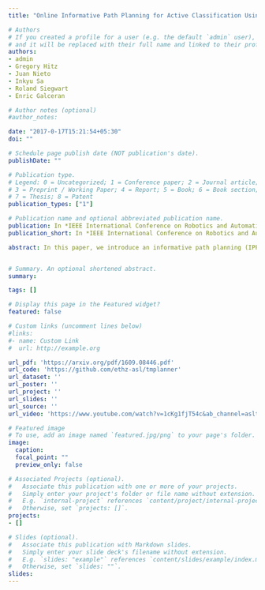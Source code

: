 ```yaml
---
title: "Online Informative Path Planning for Active Classification Using UAVs"

# Authors
# If you created a profile for a user (e.g. the default `admin` user), write the username (folder name) here 
# and it will be replaced with their full name and linked to their profile.
authors:
- admin
- Gregory Hitz
- Juan Nieto
- Inkyu Sa
- Roland Siegwart
- Enric Galceran

# Author notes (optional)
#author_notes:

date: "2017-0-17T15:21:54+05:30"
doi: ""

# Schedule page publish date (NOT publication's date).
publishDate: ""

# Publication type.
# Legend: 0 = Uncategorized; 1 = Conference paper; 2 = Journal article;
# 3 = Preprint / Working Paper; 4 = Report; 5 = Book; 6 = Book section;
# 7 = Thesis; 8 = Patent
publication_types: ["1"]

# Publication name and optional abbreviated publication name.
publication: In *IEEE International Conference on Robotics and Automation*
publication_short: In *IEEE International Conference on Robotics and Automation*

abstract: In this paper, we introduce an informative path planning (IPP) framework for active classification using unmanned aerial vehicles (UAVs). Our algorithm uses a combination of global viewpoint selection and evolutionary optimization to refine the planned trajectory in continuous 3D space while satisfying dynamic constraints. Our approach is evaluated on the application of weed detection for precision agriculture. We model the presence of weeds on farmland using an occupancy grid and generate adaptive plans according to information-theoretic objectives, enabling the UAV to gather data efficiently. We validate our approach in simulation by comparing against existing methods, and study the effects of different planning strategies. Our results show that the proposed algorithm builds maps with over 50% lower entropy compared to traditional “lawnmower” coverage in the same amount of time. We demonstrate the planning scheme on a multirotor platform with different artificial farmland set-ups.


# Summary. An optional shortened abstract.
summary: 

tags: []

# Display this page in the Featured widget?
featured: false

# Custom links (uncomment lines below)
#links:
#- name: Custom Link
#  url: http://example.org

url_pdf: 'https://arxiv.org/pdf/1609.08446.pdf'
url_code: 'https://github.com/ethz-asl/tmplanner'
url_dataset: ''
url_poster: ''
url_project: ''
url_slides: ''
url_source: ''
url_video: 'https://www.youtube.com/watch?v=1cKg1fjT54c&ab_channel=aslteam'

# Featured image
# To use, add an image named `featured.jpg/png` to your page's folder. 
image:
  caption: 
  focal_point: ""
  preview_only: false

# Associated Projects (optional).
#   Associate this publication with one or more of your projects.
#   Simply enter your project's folder or file name without extension.
#   E.g. `internal-project` references `content/project/internal-project/index.md`.
#   Otherwise, set `projects: []`.
projects:
- []

# Slides (optional).
#   Associate this publication with Markdown slides.
#   Simply enter your slide deck's filename without extension.
#   E.g. `slides: "example"` references `content/slides/example/index.md`.
#   Otherwise, set `slides: ""`.
slides: 
---
```


<!-- {{% callout note %}}
Click the *Cite* button above to demo the feature to enable visitors to import publication metadata into their reference management software.
{{% /callout %}}

{{% callout note %}}
Create your slides in Markdown - click the *Slides* button to check out the example.
{{% /callout %}}

Supplementary notes can be added here, including [code, math, and images](https://wowchemy.com/docs/writing-markdown-latex/).
 -->